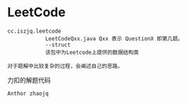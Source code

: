 # LeetCode
```text
cc.iszjq.leetcode
            LeetCodeQxx.java Qxx 表示 QuestionX 即第几题。
            --struct
            该包中为Leetcode上提供的数据结构类
            
对于题解中比较复杂的过程，会阐述自己的思路。
```

力扣的解题代码

`Anthor zhaojq`
